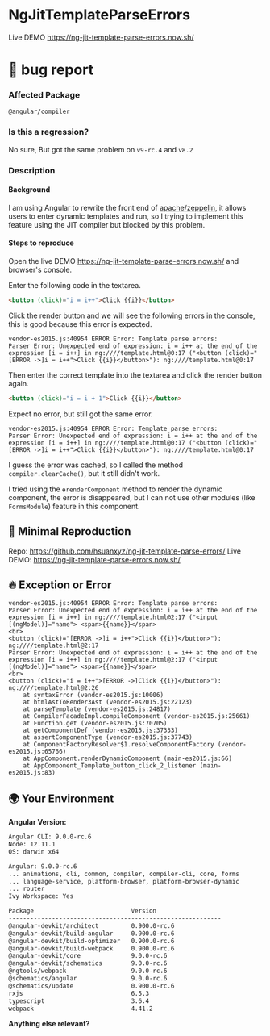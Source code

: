 # NgJitTemplateParseErrors

Live DEMO https://ng-jit-template-parse-errors.now.sh/

# 🐞 bug report

### Affected Package

`@angular/compiler`

### Is this a regression?

No sure, But got the same problem on `v9-rc.4` and `v8.2`

### Description

#### Background

I am using Angular to rewrite the front end of [apache/zeppelin](https://github.com/apache/zeppelin/tree/web_angular), it allows users to enter dynamic templates and run, so I trying to implement this feature using the JIT compiler but blocked by this problem.

#### Steps to reproduce

Open the live DEMO  https://ng-jit-template-parse-errors.now.sh/ and browser's console.

Enter the following code in the textarea.

```html
<button (click)="i = i++">Click {{i}}</button>
```

Click the render button and we will see the following errors in the console, this is good because this error is expected.

```
vendor-es2015.js:40954 ERROR Error: Template parse errors:
Parser Error: Unexpected end of expression: i = i++ at the end of the expression [i = i++] in ng:////template.html@0:17 ("<button (click)="[ERROR ->]i = i++">Click {{i}}</button>"): ng:////template.html@0:17
```

Then enter the correct template into the textarea and click the render button again.

```html
<button (click)="i = i + 1">Click {{i}}</button>
```

Expect no error, but still got the same error.

```
vendor-es2015.js:40954 ERROR Error: Template parse errors:
Parser Error: Unexpected end of expression: i = i++ at the end of the expression [i = i++] in ng:////template.html@0:17 ("<button (click)="[ERROR ->]i = i++">Click {{i}}</button>"): ng:////template.html@0:17
```

I guess the error was cached, so I called the method `compiler.clearCache()`, but it still didn't work.

I tried using the `ɵrenderComponent` method to render the dynamic component, the error is disappeared, but I can not use other modules (like `FormsModule`) feature in this component.

## 🔬 Minimal Reproduction

Repo: https://github.com/hsuanxyz/ng-jit-template-parse-errors/
Live DEMO: https://ng-jit-template-parse-errors.now.sh/

## 🔥 Exception or Error

```
vendor-es2015.js:40954 ERROR Error: Template parse errors:
Parser Error: Unexpected end of expression: i = i++ at the end of the expression [i = i++] in ng:////template.html@2:17 ("<input [(ngModel)]="name"> <span>{{name}}</span>
<br>
<button (click)="[ERROR ->]i = i++">Click {{i}}</button>"): ng:////template.html@2:17
Parser Error: Unexpected end of expression: i = i++ at the end of the expression [i = i++] in ng:////template.html@2:17 ("<input [(ngModel)]="name"> <span>{{name}}</span>
<br>
<button (click)="i = i++">[ERROR ->]Click {{i}}</button>"): ng:////template.html@2:26
    at syntaxError (vendor-es2015.js:10006)
    at htmlAstToRender3Ast (vendor-es2015.js:22123)
    at parseTemplate (vendor-es2015.js:24817)
    at CompilerFacadeImpl.compileComponent (vendor-es2015.js:25661)
    at Function.get (vendor-es2015.js:70705)
    at getComponentDef (vendor-es2015.js:37333)
    at assertComponentType (vendor-es2015.js:37743)
    at ComponentFactoryResolver$1.resolveComponentFactory (vendor-es2015.js:65766)
    at AppComponent.renderDynamicComponent (main-es2015.js:66)
    at AppComponent_Template_button_click_2_listener (main-es2015.js:83)
```


## 🌍  Your Environment

**Angular Version:**

```bash
Angular CLI: 9.0.0-rc.6
Node: 12.11.1
OS: darwin x64

Angular: 9.0.0-rc.6
... animations, cli, common, compiler, compiler-cli, core, forms
... language-service, platform-browser, platform-browser-dynamic
... router
Ivy Workspace: Yes

Package                           Version
-----------------------------------------------------------
@angular-devkit/architect         0.900.0-rc.6
@angular-devkit/build-angular     0.900.0-rc.6
@angular-devkit/build-optimizer   0.900.0-rc.6
@angular-devkit/build-webpack     0.900.0-rc.6
@angular-devkit/core              9.0.0-rc.6
@angular-devkit/schematics        9.0.0-rc.6
@ngtools/webpack                  9.0.0-rc.6
@schematics/angular               9.0.0-rc.6
@schematics/update                0.900.0-rc.6
rxjs                              6.5.3
typescript                        3.6.4
webpack                           4.41.2
```

**Anything else relevant?**
<!-- ✍️Is this a browser specific issue? If so, please specify the browser and version. -->

<!-- ✍️Do any of these matter: operating system, IDE, package manager, HTTP server, ...? If so, please mention it below. -->
